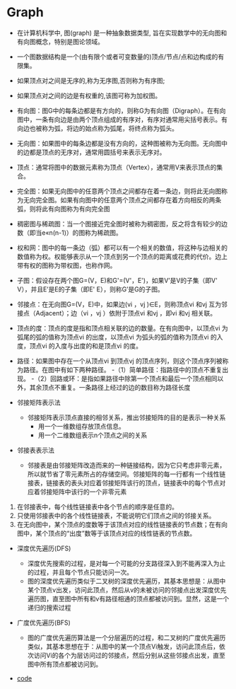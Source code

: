 # Graph

- 在计算机科学中, 图(graph) 是一种抽象数据类型, 旨在实现数学中的无向图和有向图概念，特别是图论领域。
- 一个图数据结构是一个(由有限个或者可变数量的)顶点/节点/点和边构成的有限集。

- 如果顶点对之间是无序的,称为无序图,否则称为有序图;
- 如果顶点对之间的边是有权重的,该图可称为加权图。
- 有向图：图G中的每条边都是有方向的，则称G为有向图（Digraph）。在有向图中，一条有向边是由两个顶点组成的有序对，有序对通常用尖括号表示。有向边也被称为弧，将边的始点称为弧尾，将终点称为弧头。
- 无向图：如果图中的每条边都是没有方向的，这种图被称为无向图。无向图中的边都是顶点的无序对，通常用圆括号来表示无序对。
- 顶点：通常将图中的数据元素称为顶点（Vertex），通常用V来表示顶点的集合。
- 完全图：如果无向图中的任意两个顶点之间都存在着一条边，则将此无向图称为无向完全图。如果有向图中的任意两个顶点之间都存在着方向相反的两条弧，则将此有向图称为有向完全图
- 稠密图与稀疏图：当一个图接近完全图时被称为稠密图，反之将含有较少的边数（即当e«n(n-1)）的图称为稀疏图。
- 权和网：图中的每一条边（弧）都可以有一个相关的数值，将这种与边相关的数值称为权。权能够表示从一个顶点到另一个顶点的距离或花费的代价。边上带有权的图称为带权图，也称作网。
- 子图：假设存在两个图G=(V，E)和G'=(V'，E')，如果V’是V的子集（即V' V），并且E’是E的子集（即E' E），则称G’是G的子图。
- 邻接点：在无向图G=(V，E)中，如果边(vi ，vj )∈E，则称顶点vi 和vj 互为邻接点（Adjacent）；边（vi ，vj ）依附于顶点vi 和vj ，即vi 和vj 相关联。
- 顶点的度：顶点的度是指和顶点相关联的边的数量。在有向图中，以顶点vi 为弧尾的弧的值称为顶点vi 的出度，以顶点vi 为弧头的弧的值称为顶点vi 的入度，顶点vi 的入度与出度的和是顶点vi 的度。
- 路径：如果图中存在一个从顶点vi 到顶点vj 的顶点序列，则这个顶点序列被称为路径。在图中有如下两种路径。 -（1）简单路径：指路径中的顶点不重复出现。 -（2）回路或环：是指如果路径中除第一个顶点和最后一个顶点相同以外，其余顶点不重复。一条路径上经过的边的数目称为路径长度

- 邻接矩阵表示法
  - 邻接矩阵表示顶点直接的相邻关系，推出邻接矩阵的目的是表示一种关系
    - 用一个一维数组存放顶点信息。 
    - 用一个二维数组表示n个顶点之间的关系
- 邻接表表示法
  - 邻接表是由邻接矩阵改造而来的一种链接结构，因为它只考虑非零元素，所以就节省了零元素所占的存储空间。邻接矩阵的每一行都有一个线性链接表，链接表的表头对应着邻接矩阵该行的顶点，链接表中的每个节点对应着邻接矩阵中该行的一个非零元素

1. 在邻接表中，每个线性链接表中各个节点的顺序是任意的。
2. 只使用邻接表中的各个线性链接表，不能说明它们顶点之间的邻接关系。
3. 在无向图中，某个顶点的度数等于该顶点对应的线性链接表的节点数；在有向图中，某个顶点的“出度”数等于该顶点对应的线性链表的节点数。

- 深度优先遍历(DFS)
  - 深度优先搜索的过程，是对每一个可能的分支路径深入到不能再深入为止的过程，并且每个节点只能访问一次。
  - 图的深度优先遍历类似于二叉树的深度优先遍历，其基本思想是：从图中某个顶点v出发，访问此顶点，然后从v的未被访问的邻接点出发深度优先遍历图，直至图中所有和v有路径相通的顶点都被访问到。显然，这是一个递归的搜索过程
- 广度优先遍历(BFS)
  - 图的广度优先遍历算法是一个分层遍历的过程，和二叉树的广度优先遍历类似，其基本思想在于：从图中的某一个顶点Vi触发，访问此顶点后，依次访问Vi的各个为层访问过的邻接点，然后分别从这些邻接点出发，直至图中所有顶点都被访问到。

- [code](Graph.go)